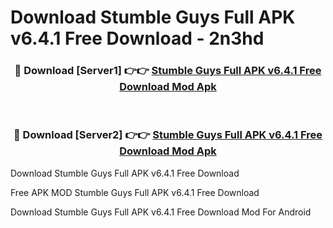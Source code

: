 # Download Stumble Guys Full APK v6.4.1 Free Download - 2n3hd



<div align="center">
<h3>🔴 Download [Server1] 👉👉 <a href="https://momento.my/?title=Stumble_Guys_Full_APK_v6.4.1_Free_Download">Stumble Guys Full APK v6.4.1 Free Download Mod Apk</a></h3><br>

<h3>🔴 Download [Server2] 👉👉 <a href="https://momento.my/?title=Stumble_Guys_Full_APK_v6.4.1_Free_Download">Stumble Guys Full APK v6.4.1 Free Download Mod Apk</a></h3>
</div>



Download Stumble Guys Full APK v6.4.1 Free Download 

Free APK MOD Stumble Guys Full APK v6.4.1 Free Download 

Download Stumble Guys Full APK v6.4.1 Free Download Mod For Android
